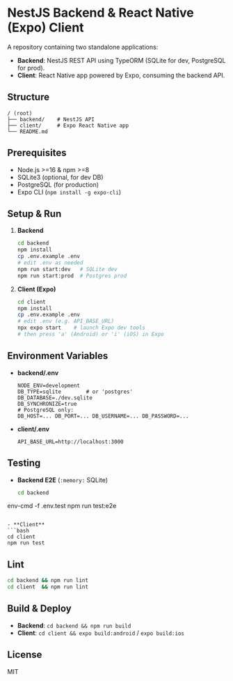# NestJS Backend & React Native (Expo) Client

A repository containing two standalone applications:

- **Backend**: NestJS REST API using TypeORM (SQLite for dev, PostgreSQL for prod).
- **Client**: React Native app powered by Expo, consuming the backend API.

## Structure

```
/ (root)
├── backend/    # NestJS API
├── client/     # Expo React Native app
└── README.md
```

## Prerequisites

- Node.js >=16 & npm >=8
- SQLite3 (optional, for dev DB)
- PostgreSQL (for production)
- Expo CLI (`npm install -g expo-cli`)

## Setup & Run

1. **Backend**

   ```bash
   cd backend
   npm install
   cp .env.example .env
   # edit .env as needed
   npm run start:dev   # SQLite dev
   npm run start:prod  # Postgres prod
   ```

2. **Client (Expo)**

   ```bash
   cd client
   npm install
   cp .env.example .env
   # edit .env (e.g. API_BASE_URL)
   npx expo start    # launch Expo dev tools
   # then press 'a' (Android) or 'i' (iOS) in Expo
   ```

## Environment Variables

- **backend/.env**

  ```env
  NODE_ENV=development
  DB_TYPE=sqlite        # or 'postgres'
  DB_DATABASE=./dev.sqlite
  DB_SYNCHRONIZE=true
  # PostgreSQL only:
  DB_HOST=... DB_PORT=... DB_USERNAME=... DB_PASSWORD=...
  ```

- **client/.env**

  ```env
  API_BASE_URL=http://localhost:3000
  ```

## Testing

- **Backend E2E** (`:memory:` SQLite)

  ```bash
  cd backend
  ```

env-cmd -f .env.test npm run test\:e2e

````

- **Client**
```bash
cd client
npm run test
````

## Lint

```bash
cd backend && npm run lint
cd client  && npm run lint
```

## Build & Deploy

- **Backend**: `cd backend && npm run build`
- **Client**: `cd client && expo build:android` / `expo build:ios`

## License

MIT
